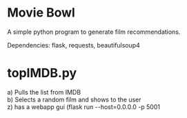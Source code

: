 Movie Bowl
==========
A simple python program to generate film recommendations.

Dependencies: flask, requests, beautifulsoup4

topIMDB.py
===
a) Pulls the list from IMDB<br>
b) Selects a random film and shows to the user<br>
z) has a webapp gui (flask run --host=0.0.0.0 -p 5001<br> 

